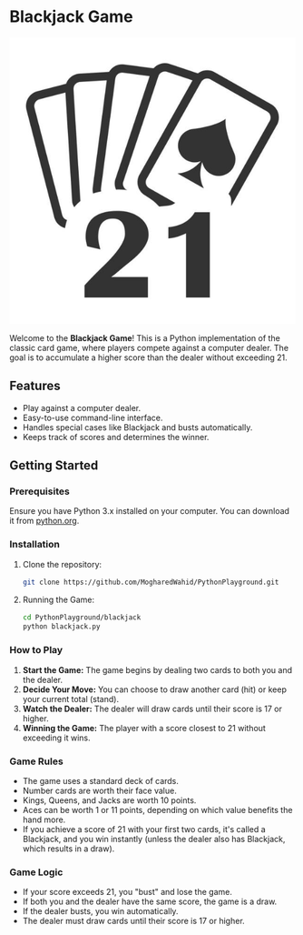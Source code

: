 # Blackjack Game

![Blackjack Logo](https://github.com/MogharedWahid/PythonPlayground/blob/main/Beginner/blackjack/blackjack.jpg)

Welcome to the **Blackjack Game**! This is a Python implementation of the classic card game, where players compete against a computer dealer. The goal is to accumulate a higher score than the dealer without exceeding 21.

## Features

- Play against a computer dealer.
- Easy-to-use command-line interface.
- Handles special cases like Blackjack and busts automatically.
- Keeps track of scores and determines the winner.

## Getting Started

### Prerequisites

Ensure you have Python 3.x installed on your computer. You can download it from [python.org](https://www.python.org/downloads/).

### Installation

1. Clone the repository:
   ```bash
   git clone https://github.com/MogharedWahid/PythonPlayground.git
2. Running the Game:
   ```bash
   cd PythonPlayground/blackjack
   python blackjack.py
   ```

### How to Play
1. **Start the Game:** The game begins by dealing two cards to both you and the dealer.
2. **Decide Your Move:** You can choose to draw another card (hit) or keep your current total (stand).
3. **Watch the Dealer:** The dealer will draw cards until their score is 17 or higher.
4. **Winning the Game:** The player with a score closest to 21 without exceeding it wins.

### Game Rules
  * The game uses a standard deck of cards.
  * Number cards are worth their face value.
  * Kings, Queens, and Jacks are worth 10 points.
  * Aces can be worth 1 or 11 points, depending on which value benefits the hand more.
  * If you achieve a score of 21 with your first two cards, it's called a Blackjack, and you win instantly (unless the dealer also has Blackjack, which results in a draw).

### Game Logic
  * If your score exceeds 21, you "bust" and lose the game.
  * If both you and the dealer have the same score, the game is a draw.
  * If the dealer busts, you win automatically.
  * The dealer must draw cards until their score is 17 or higher.


